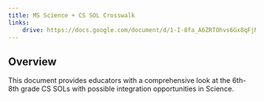 ```yaml
---
title: MS Science + CS SOL Crosswalk
links:
    drive: https://docs.google.com/document/d/1-I-8fa_A6ZRTOhvs6Gx8qFjM4Gk1ECQrMi4N32l31rM/edit?usp=drive_link
---
```


## Overview
This document provides educators with a comprehensive look at the 6th- 8th grade CS SOLs with possible integration opportunities in Science.
